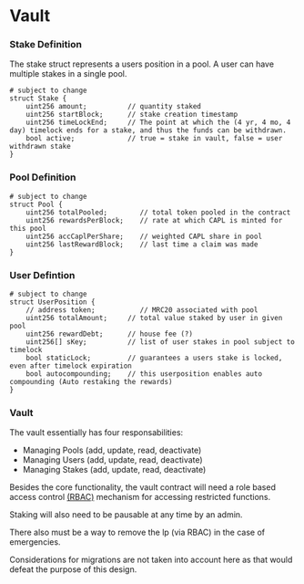 # Vault

### Stake Definition
The stake struct represents a users position in a pool. A user can have multiple stakes in a single pool.
```
# subject to change
struct Stake {
    uint256 amount;          // quantity staked
    uint256 startBlock;      // stake creation timestamp
    uint256 timeLockEnd;     // The point at which the (4 yr, 4 mo, 4 day) timelock ends for a stake, and thus the funds can be withdrawn.
    bool active;             // true = stake in vault, false = user withdrawn stake
}
```

### Pool Definition
```
# subject to change
struct Pool {
    uint256 totalPooled;        // total token pooled in the contract
    uint256 rewardsPerBlock;    // rate at which CAPL is minted for this pool
    uint256 accCaplPerShare;    // weighted CAPL share in pool
    uint256 lastRewardBlock;    // last time a claim was made
}
```

### User Defintion
```
# subject to change
struct UserPosition {
    // address token;           // MRC20 associated with pool
    uint256 totalAmount;     // total value staked by user in given pool
    uint256 rewardDebt;      // house fee (?)
    uint256[] sKey;          // list of user stakes in pool subject to timelock
    bool staticLock;         // guarantees a users stake is locked, even after timelock expiration
    bool autocompounding;    // this userposition enables auto compounding (Auto restaking the rewards)
}
```

### Vault
The vault essentially has four responsabilities:
- Managing Pools (add, update, read, deactivate)
- Managing Users (add, update, read, deactivate)
- Managing Stakes (add, update, read, deactivate)

Besides the core functionality, the vault contract will need a role based access control [(RBAC)](https://docs.openzeppelin.com/contracts/2.x/api/access#Roles) mechanism for accessing restricted functions.

Staking will also need to be pausable at any time by an admin.

There also must be a way to remove the lp (via RBAC) in the case of emergencies.

Considerations for migrations are not taken into account here as that would defeat the purpose of this design.

